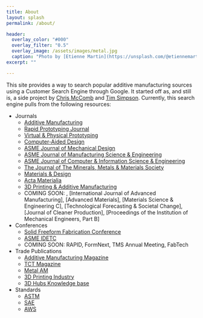 ```yaml
---
title: About
layout: splash
permalink: /about/

header:
  overlay_color: "#000"
  overlay_filter: "0.5"
  overlay_image: /assets/images/metal.jpg
  caption: "Photo by [Etienne Martin](https://unsplash.com/@etiennemartin) on [Unsplash](https://unsplash.com/)"
excerpt: ""

---
```

This site provides a way to search popular additive manufacturing sources using a Customer Search Engine through Google. It started off as, and still is, a side project by [Chris McComb](https://cmccomb.com) and [Tim Simpson](https://twitter.com/PSUMakerProf).  Currently, this search engine pulls from the following resources:
- Journals
    - [Additive Manufacturing](https://www.journals.elsevier.com/additive-manufacturing)
    - [Rapid Prototyping Journal](https://www.emerald.com/insight/publication/issn/1355-2546)
    - [Virtual & Physical Prototyping](https://www.tandfonline.com/toc/nvpp20/current)
    - [Computer-Aided Design](https://www.journals.elsevier.com/computer-aided-design)
    - [ASME Journal of Mechanical Design](https://asmedigitalcollection.asme.org/mechanicaldesign)
    - [ASME Journal of Manufacturing Science & Engineering](https://asmedigitalcollection.asme.org/manufacturingscience)
    - [ASME Journal of Computer & Information Science & Engineering](https://asmedigitalcollection.asme.org/computingengineering)
    - [The Journal of The Minerals, Metals & Materials Society](https://www.springer.com/journal/11837)
    - [Materials & Design](https://www.journals.elsevier.com/materials-and-design)
    - [Acta Materialia](https://www.journals.elsevier.com/acta-materialia)
    - [3D Printing & Additive Manufacturing](https://www.liebertpub.com/loi/3dp/group/d2010.y2019)
    - COMING SOON: , [International Journal of Advanced Manufacturing], [Advanced Materials], [Materials Science & Engineering C], [Technological Forecasting & Societal Change], [Journal of Cleaner Production], [Proceedings of the Institution of Mechanical Engineers, Part B]
- Conferences
    - [Solid Freeform Fabrication Conference](https://www.sffsymposium.org)
    - [ASME IDETC](https://asmedigitalcollection.asme.org/IDETC-CIE)
    - COMING SOON: RAPID, FormNext, TMS Annual Meeting, FabTech
- Trade Publications
    - [Additive Manufacturing Magazine](https://www.additivemanufacturing.media/)
    - [TCT Magazine](https://www.tctmagazine.com/)
    - [Metal AM](https://www.metal-am.com/)
    - [3D Printing Industry](https://3dprintingindustry.com/)
    - [3D Hubs Knowledge base](https://www.3dhubs.com/knowledge-base/)
- Standards
    - [ASTM](https://www.astm.org)
    - [SAE](https://www.sae.org)
    - [AWS](https://www.aws.org)
